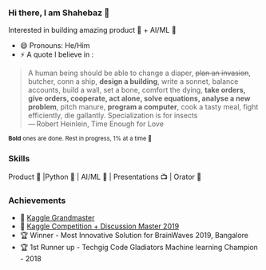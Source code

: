 ### Hi there, I am Shahebaz 👋

Interested in building amazing product 🚀 + AI/ML 🤖

- 😄 Pronouns: He/Him
- ⚡ A quote I believe in : 

> A human being should be able to change a diaper, ~~plan an invasion~~, butcher, conn a ship, **design a building**, write a sonnet, balance accounts, build a wall, set a bone, comfort the dying, **take orders, give orders, cooperate, act alone, solve equations, analyse a new problem**, pitch manure, **program a computer**, cook a tasty meal, fight efficiently, die gallantly. 
> Specialization is for insects  <br>  — Robert Heinlein, Time Enough for Love

<sub> **Bold** ones are done. Rest in progress, 1% at a time 🌋 </sub>

### Skills
Product 🚀 |Python 🐍 | AI/ML 🤖 | Presentations 📺 | Orator 🕺

### Achievements
- 🏅 [Kaggle Grandmaster](https://kaggle.com/shaz13)
- 🏅 [Kaggle Competition + Discussion Master 2019](https://i.postimg.cc/vmnbQKKX/Screenshot-2021-08-12-at-10-24-43-AM.png)
- 🏆 Winner - Most Innovative Solution for BrainWaves 2019, Bangalore
- 🏆 1st Runner up - Techgig Code Gladiators Machine learning Champion - 2018

